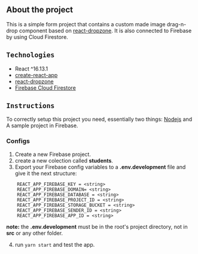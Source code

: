 ## About the project

This is a simple form project that contains a custom made image drag-n-drop component based on [react-dropzone](https://www.npmjs.com/package/react-dropzone).
It is also connected to Firebase by using Cloud Firestore.

## `Technologies`

* React ^16.13.1
* [create-react-app](https://create-react-app.dev/docs/getting-started/)
* [react-dropzone](https://www.npmjs.com/package/react-dropzone)
* [Firebase Cloud Firestore](https://firebase.google.com/docs/firestore?hl=es)

## `Instructions`

To correctly setup this project you need, essentially two things: [Nodejs](https://nodejs.org/es/) and A sample project in Firebase.

### Configs

1. Create a new Firebase project.
2. create a new colection called **students**.
3. Export your Firebase config variables to a **.env.development** file and give it the next structure:

```
    REACT_APP_FIREBASE_KEY = <string>
    REACT_APP_FIREBASE_DOMAIN= <string>
    REACT_APP_FIREBASE_DATABASE = <string>
    REACT_APP_FIREBASE_PROJECT_ID = <string>
    REACT_APP_FIREBASE_STORAGE_BUCKET = <string>
    REACT_APP_FIREBASE_SENDER_ID = <string>
    REACT_APP_FIREBASE_APP_ID = <string>
```
**note:** the **.env.development** must be in the root's project directory, not in **src** or any other folder.

4. run `yarn start` and test the app.